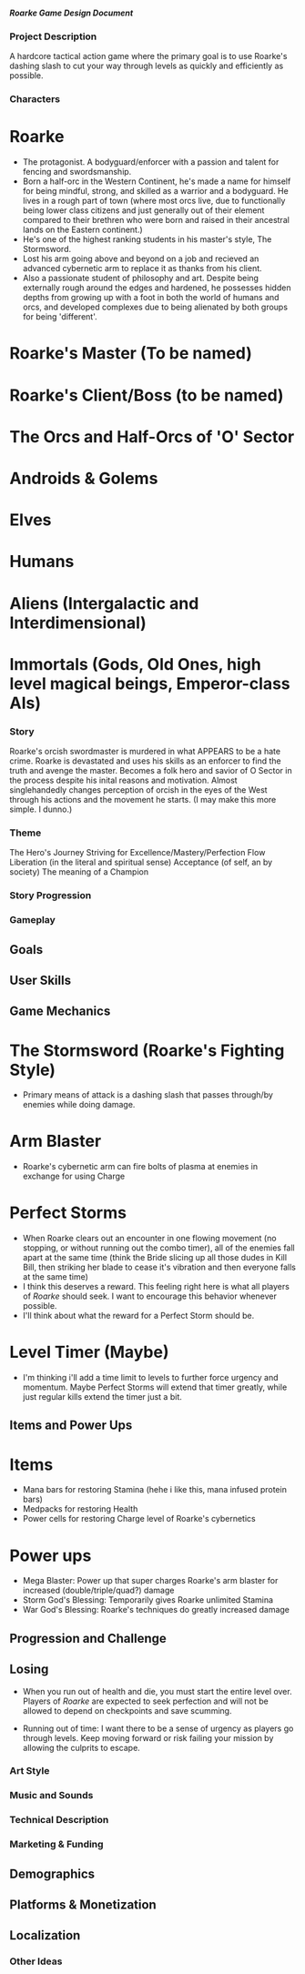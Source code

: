 ##### Roarke Game Design Document

### Project Description
A hardcore tactical action game where the primary goal is to use Roarke's dashing slash to cut your way through levels as quickly and efficiently as possible.

### Characters
# Roarke 
- The protagonist. A bodyguard/enforcer with a passion and talent for fencing and swordsmanship. 
- Born a half-orc in the Western Continent, he's made a name for himself for being mindful, strong, and skilled as a warrior and a bodyguard. He lives in a rough part of town (where most orcs live, due to functionally being lower class citizens and just generally out of their element compared to their brethren who were born and raised in their ancestral lands on the Eastern continent.) 
- He's one of the highest ranking students in his master's style, The Stormsword.
- Lost his arm going above and beyond on a job and recieved an advanced cybernetic arm to replace it as thanks from his client.
- Also a passionate student of philosophy and art. Despite being externally rough around the edges and hardened, he possesses hidden depths from growing up with a foot in both the world of humans and orcs, and developed complexes due to being alienated by both groups for being 'different'.

# Roarke's Master (To be named)
# Roarke's Client/Boss (to be named)
# The Orcs and Half-Orcs of 'O' Sector
# Androids & Golems
# Elves
# Humans
# Aliens (Intergalactic and Interdimensional)
# Immortals (Gods, Old Ones, high level magical beings, Emperor-class AIs)


### Story 
Roarke's orcish swordmaster is murdered in what APPEARS to be a hate crime. 
Roarke is devastated and uses his skills as an enforcer to find the truth and avenge the master.
Becomes a folk hero and savior of O Sector in the process despite his inital reasons and motivation.
Almost singlehandedly changes perception of orcish in the eyes of the West through his actions and the movement he starts.
(I may make this more simple. I dunno.)

### Theme
The Hero's Journey
Striving for Excellence/Mastery/Perfection
Flow
Liberation (in the literal and spiritual sense)
Acceptance (of self, an by society)
The meaning of a Champion

### Story Progression


### Gameplay


## Goals 


## User Skills


## Game Mechanics
# The Stormsword (Roarke's Fighting Style)
- Primary means of attack is a dashing slash that passes through/by enemies while doing damage.

# Arm Blaster
- Roarke's cybernetic arm can fire bolts of plasma at enemies in exchange for using Charge 

# Perfect Storms
- When Roarke clears out an encounter in one flowing movement (no stopping, or without running out the combo timer), all of the enemies fall apart at the same time (think the Bride slicing up all those dudes in Kill Bill, then striking her blade to cease it's vibration and then everyone falls at the same time)
- I think this deserves a reward. This feeling right here is what all players of *Roarke* should seek. I want to encourage this behavior whenever possible.
- I'll think about what the reward for a Perfect Storm should be.

# Level Timer (Maybe)
- I'm thinking i'll add a time limit to levels to further force urgency and momentum. Maybe Perfect Storms will extend that timer greatly, while just regular kills extend the timer just a bit.

## Items and Power Ups
# Items
- Mana bars for restoring Stamina (hehe i like this, mana infused protein bars)
- Medpacks for restoring Health
- Power cells for restoring Charge level of Roarke's cybernetics 

# Power ups
- Mega Blaster: Power up that super charges Roarke's arm blaster for increased (double/triple/quad?) damage
- Storm God's Blessing: Temporarily gives Roarke unlimited Stamina
- War God's Blessing: Roarke's techniques do greatly increased damage

## Progression and Challenge


## Losing 
- When you run out of health and die, you must start the entire level over. Players of *Roarke* are expected to seek perfection and will not be allowed to depend on checkpoints and save scumming.

- Running out of time: I want there to be a sense of urgency as players go through levels. Keep moving forward or risk failing your mission by allowing the culprits to escape.

### Art Style 


### Music and Sounds 


### Technical Description


### Marketing & Funding


## Demographics

## Platforms & Monetization

## Localization

### Other Ideas
